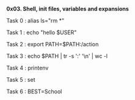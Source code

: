 **0x03. Shell, init files, variables and expansions**


Task 0 : alias ls="rm *"

Task 1 : echo "hello $USER"

Task 2 : export PATH=$PATH:/action

Task 3 : echo $PATH | tr -s ':' '\n' | wc -l

Task 4 : printenv

Task 5 : set

Task 6 : BEST=School


